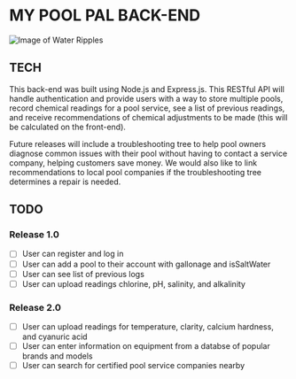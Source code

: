 # MY POOL PAL BACK-END

![Image of Water Ripples](https://media.giphy.com/media/EJSO7aVAgVsDC/giphy.gif)

## TECH
This back-end was built using Node.js and Express.js. This RESTful API will handle authentication and provide users with a way to store multiple pools, record chemical readings for a pool service, see a list of previous readings, and receive recommendations of chemical adjustments to be made (this will be calculated on the front-end).

Future releases will include a troubleshooting tree to help pool owners diagnose common issues with their pool without having to contact a service company, helping customers save money. We would also like to link recommendations to local pool companies if the troubleshooting tree determines a repair is needed. 

## TODO

### Release 1.0

- [ ] User can register and log in
- [ ] User can add a pool to their account with <long> gallonage and <boolean> isSaltWater
- [ ] User can see list of previous logs
- [ ] User can upload readings chlorine, pH, salinity, and alkalinity

### Release 2.0

- [ ] User can upload readings for temperature, clarity, calcium hardness, and cyanuric acid
- [ ] User can enter information on equipment from a databse of popular brands and models
- [ ] User can search for certified pool service companies nearby